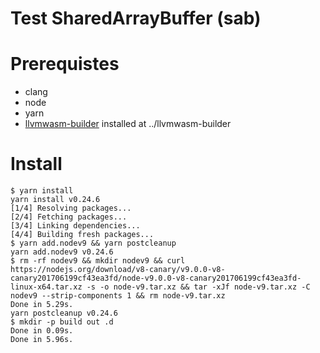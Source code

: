 # Test SharedArrayBuffer (sab)

# Prerequistes
- clang
- node
- yarn
- [llvmwasm-builder](https://github.com/winksaville/llvmwasm-builder) installed at ../llvmwasm-builder

# Install
```
$ yarn install
yarn install v0.24.6
[1/4] Resolving packages...
[2/4] Fetching packages...
[3/4] Linking dependencies...
[4/4] Building fresh packages...
$ yarn add.nodev9 && yarn postcleanup
yarn add.nodev9 v0.24.6
$ rm -rf nodev9 && mkdir nodev9 && curl https://nodejs.org/download/v8-canary/v9.0.0-v8-canary201706199cf43ea3fd/node-v9.0.0-v8-canary201706199cf43ea3fd-linux-x64.tar.xz -s -o node-v9.tar.xz && tar -xJf node-v9.tar.xz -C nodev9 --strip-components 1 && rm node-v9.tar.xz 
Done in 5.29s.
yarn postcleanup v0.24.6
$ mkdir -p build out .d 
Done in 0.09s.
Done in 5.96s.
```
